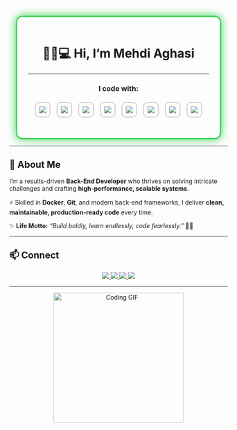 <div align="center" style="border:3px solid #39d353; border-radius:15px; padding:25px; margin:15px; box-shadow: 0 0 20px #39d353;">

# 👋🏻💻 Hi, I’m Mehdi Aghasi  

---

### I code with:

<style>
.badge-card {
  display: inline-block;
  border: 2px solid #ccc;
  border-radius: 10px;
  padding: 8px;
  margin: 5px;
  transition: all 0.3s ease;
}
.badge-card:hover {
  border-color: #0078ff;
  transform: scale(1.1);
}
</style>

<p align="center">
  <a href="#"><img class="badge-card" src="https://img.shields.io/badge/C%23-239120?style=for-the-badge&logo=csharp&logoColor=white" /></a>
  <a href="#"><img class="badge-card" src="https://img.shields.io/badge/.NET-512BD4?style=for-the-badge&logo=dotnet&logoColor=white" /></a>
  <a href="#"><img class="badge-card" src="https://img.shields.io/badge/SQL%20Server-CC2927?style=for-the-badge&logo=microsoftsqlserver&logoColor=white" /></a>
  <a href="#"><img class="badge-card" src="https://img.shields.io/badge/HTML5-E34F26?style=for-the-badge&logo=html5&logoColor=white" /></a>
  <a href="#"><img class="badge-card" src="https://img.shields.io/badge/CSS3-1572B6?style=for-the-badge&logo=css3&logoColor=white" /></a>
  <a href="#"><img class="badge-card" src="https://img.shields.io/badge/JavaScript-F7DF1E?style=for-the-badge&logo=javascript&logoColor=black" /></a>
  <a href="#"><img class="badge-card" src="https://img.shields.io/badge/Python-3776AB?style=for-the-badge&logo=python&logoColor=white" /></a>
  <a href="#"><img class="badge-card" src="https://img.shields.io/badge/Django-092E20?style=for-the-badge&logo=django&logoColor=white" /></a>
</p>
</div>

---

## 🚀 About Me
I’m a results-driven **Back-End Developer** who thrives on solving intricate challenges and crafting **high-performance, scalable systems**.  

⚡ Skilled in **Docker**, **Git**, and modern back-end frameworks, I deliver **clean, maintainable, production-ready code** every time.  

✨ **Life Motto:** _“Build boldly, learn endlessly, code fearlessly.”_ 💪🏽  

---

## 📫 Connect  
<div align="center">
  <a href="https://linkedin.com/in/Mehdi-Aghasi">
    <img src="https://img.shields.io/badge/LinkedIn-0A66C2?style=for-the-badge&logo=linkedin&logoColor=white" />
  </a>
  <a href="https://github.com/Mehdi-Aghasi">
    <img src="https://img.shields.io/badge/GitHub-100000?style=for-the-badge&logo=github&logoColor=white" />
  </a>
  <a href="mailto:mahdi.aghasiwaz@gmail.com">
    <img src="https://img.shields.io/badge/Email-EA4335?style=for-the-badge&logo=gmail&logoColor=white" />
  </a>
  <a href="https://t.me/YourTelegramID">
    <img src="https://img.shields.io/badge/Telegram-0088CC?style=for-the-badge&logo=telegram&logoColor=white" />
  </a>
</div>

---

<!-- GIF Section -->
<div align="center">
  <img src="https://your-gif-url-here.gif" width="300" alt="Coding GIF"/>
</div>

</div>

